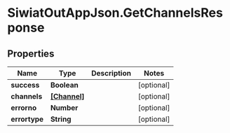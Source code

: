 # SiwiatOutAppJson.GetChannelsResponse

## Properties
Name | Type | Description | Notes
------------ | ------------- | ------------- | -------------
**success** | **Boolean** |  | [optional] 
**channels** | [**[Channel]**](Channel.md) |  | [optional] 
**errorno** | **Number** |  | [optional] 
**errortype** | **String** |  | [optional] 


